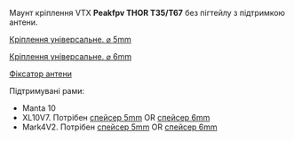 Маунт кріплення VTX **Peakfpv THOR T35/T67** без пігтейлу з підтримкою антени.

[Кріплення універсальне. ⌀ 5mm](https://github.com/dmytr0/glory_to_ukraine/blob/master/FPV_ANT_mount/THOR_vtx_mount/thor_mount_universal_5mm.stl)

[Кріплення універсальне. ⌀ 6mm](https://github.com/dmytr0/glory_to_ukraine/blob/master/FPV_ANT_mount/THOR_vtx_mount/thor_mount_universal_6mm.stl)

[Фіксатор антени](https://github.com/dmytr0/glory_to_ukraine/blob/master/FPV_ANT_mount/THOR_vtx_mount/sma_fixture.stl)

Підтримувані рами:

- Manta 10
- XL10V7. Потрібен [спейсер 5mm](https://github.com/dmytr0/glory_to_ukraine/blob/master/FPV_ANT_mount/THOR_vtx_mount/xl10v7_spacer_5mm.stl) OR [спейсер 6mm](https://github.com/dmytr0/glory_to_ukraine/blob/master/FPV_ANT_mount/THOR_vtx_mount/xl10v7_spacer_6mm.stl)
- Mark4V2. Потрібен [спейсер 5mm](https://github.com/dmytr0/glory_to_ukraine/blob/master/FPV_ANT_mount/THOR_vtx_mount/mark4v2_spacer_5mm.stl) OR [спейсер 6mm](https://github.com/dmytr0/glory_to_ukraine/blob/master/FPV_ANT_mount/THOR_vtx_mount/mark4v2_spacer_6mm.stl)

